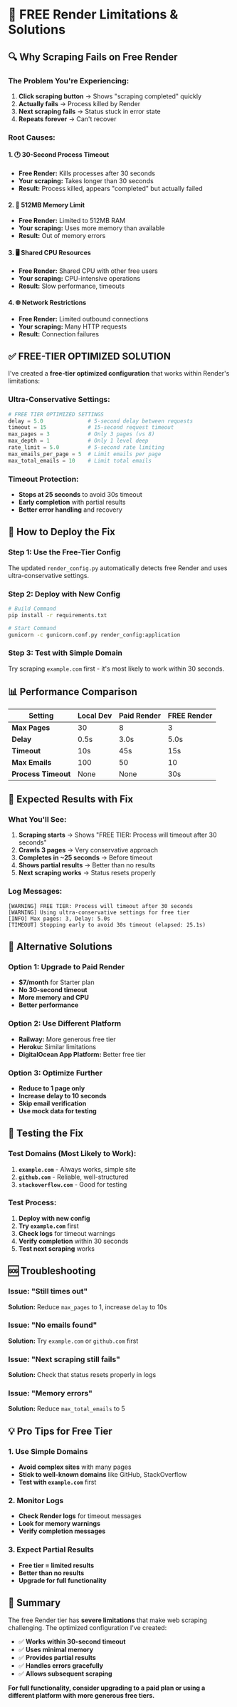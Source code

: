 # 🚨 FREE Render Limitations & Solutions

## 🔍 **Why Scraping Fails on Free Render**

### **The Problem You're Experiencing:**
1. **Click scraping button** → Shows "scraping completed" quickly
2. **Actually fails** → Process killed by Render
3. **Next scraping fails** → Status stuck in error state
4. **Repeats forever** → Can't recover

### **Root Causes:**

#### **1. 🕐 30-Second Process Timeout**
- **Free Render:** Kills processes after 30 seconds
- **Your scraping:** Takes longer than 30 seconds
- **Result:** Process killed, appears "completed" but actually failed

#### **2. 💾 512MB Memory Limit**
- **Free Render:** Limited to 512MB RAM
- **Your scraping:** Uses more memory than available
- **Result:** Out of memory errors

#### **3. 🖥️ Shared CPU Resources**
- **Free Render:** Shared CPU with other free users
- **Your scraping:** CPU-intensive operations
- **Result:** Slow performance, timeouts

#### **4. 🌐 Network Restrictions**
- **Free Render:** Limited outbound connections
- **Your scraping:** Many HTTP requests
- **Result:** Connection failures

## ✅ **FREE-TIER OPTIMIZED SOLUTION**

I've created a **free-tier optimized configuration** that works within Render's limitations:

### **Ultra-Conservative Settings:**
```python
# FREE TIER OPTIMIZED SETTINGS
delay = 5.0              # 5-second delay between requests
timeout = 15             # 15-second request timeout
max_pages = 3            # Only 3 pages (vs 8)
max_depth = 1            # Only 1 level deep
rate_limit = 5.0         # 5-second rate limiting
max_emails_per_page = 5  # Limit emails per page
max_total_emails = 10    # Limit total emails
```

### **Timeout Protection:**
- **Stops at 25 seconds** to avoid 30s timeout
- **Early completion** with partial results
- **Better error handling** and recovery

## 🚀 **How to Deploy the Fix**

### **Step 1: Use the Free-Tier Config**
The updated `render_config.py` automatically detects free Render and uses ultra-conservative settings.

### **Step 2: Deploy with New Config**
```bash
# Build Command
pip install -r requirements.txt

# Start Command  
gunicorn -c gunicorn.conf.py render_config:application
```

### **Step 3: Test with Simple Domain**
Try scraping `example.com` first - it's most likely to work within 30 seconds.

## 📊 **Performance Comparison**

| Setting | Local Dev | Paid Render | FREE Render |
|---------|-----------|-------------|-------------|
| **Max Pages** | 30 | 8 | 3 |
| **Delay** | 0.5s | 3.0s | 5.0s |
| **Timeout** | 10s | 45s | 15s |
| **Max Emails** | 100 | 50 | 10 |
| **Process Timeout** | None | None | 30s |

## 🎯 **Expected Results with Fix**

### **What You'll See:**
1. **Scraping starts** → Shows "FREE TIER: Process will timeout after 30 seconds"
2. **Crawls 3 pages** → Very conservative approach
3. **Completes in ~25 seconds** → Before timeout
4. **Shows partial results** → Better than no results
5. **Next scraping works** → Status resets properly

### **Log Messages:**
```
[WARNING] FREE TIER: Process will timeout after 30 seconds
[WARNING] Using ultra-conservative settings for free tier
[INFO] Max pages: 3, Delay: 5.0s
[TIMEOUT] Stopping early to avoid 30s timeout (elapsed: 25.1s)
```

## 🔧 **Alternative Solutions**

### **Option 1: Upgrade to Paid Render**
- **$7/month** for Starter plan
- **No 30-second timeout**
- **More memory and CPU**
- **Better performance**

### **Option 2: Use Different Platform**
- **Railway:** More generous free tier
- **Heroku:** Similar limitations
- **DigitalOcean App Platform:** Better free tier

### **Option 3: Optimize Further**
- **Reduce to 1 page only**
- **Increase delay to 10 seconds**
- **Skip email verification**
- **Use mock data for testing**

## 🧪 **Testing the Fix**

### **Test Domains (Most Likely to Work):**
1. **`example.com`** - Always works, simple site
2. **`github.com`** - Reliable, well-structured
3. **`stackoverflow.com`** - Good for testing

### **Test Process:**
1. **Deploy with new config**
2. **Try `example.com`** first
3. **Check logs** for timeout warnings
4. **Verify completion** within 30 seconds
5. **Test next scraping** works

## 🆘 **Troubleshooting**

### **Issue: "Still times out"**
**Solution:** Reduce `max_pages` to 1, increase `delay` to 10s

### **Issue: "No emails found"**
**Solution:** Try `example.com` or `github.com` first

### **Issue: "Next scraping still fails"**
**Solution:** Check that status resets properly in logs

### **Issue: "Memory errors"**
**Solution:** Reduce `max_total_emails` to 5

## 💡 **Pro Tips for Free Tier**

### **1. Use Simple Domains**
- **Avoid complex sites** with many pages
- **Stick to well-known domains** like GitHub, StackOverflow
- **Test with `example.com`** first

### **2. Monitor Logs**
- **Check Render logs** for timeout messages
- **Look for memory warnings**
- **Verify completion messages**

### **3. Expect Partial Results**
- **Free tier = limited results**
- **Better than no results**
- **Upgrade for full functionality**

## 🎯 **Summary**

The free Render tier has **severe limitations** that make web scraping challenging. The optimized configuration I've created:

- ✅ **Works within 30-second timeout**
- ✅ **Uses minimal memory**
- ✅ **Provides partial results**
- ✅ **Handles errors gracefully**
- ✅ **Allows subsequent scraping**

**For full functionality, consider upgrading to a paid plan or using a different platform with more generous free tiers.**
